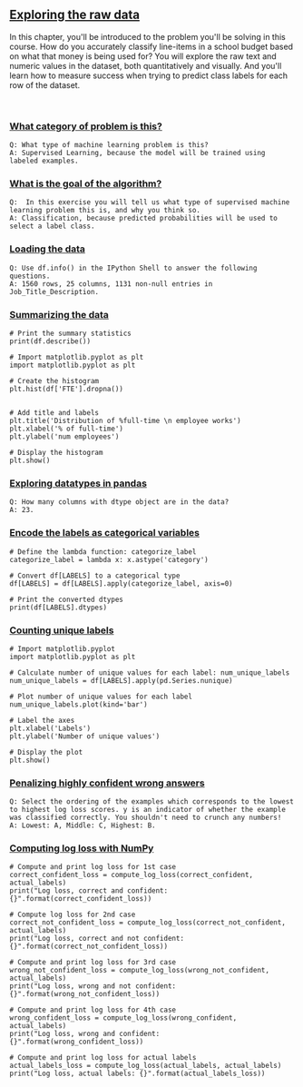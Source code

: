 ## [Exploring the raw data](https://campus.datacamp.com/courses/case-study-school-budgeting-with-machine-learning-in-python/exploring-the-raw-data)

In this chapter, you'll be introduced to the problem you'll be solving in this course. How do you accurately classify line-items in a school budget based on what that money is being used for? You will explore the raw text and numeric values in the dataset, both quantitatively and visually. And you'll learn how to measure success when trying to predict class labels for each row of the dataset.

<br>

### [What category of problem is this?](https://campus.datacamp.com/courses/case-study-school-budgeting-with-machine-learning-in-python/exploring-the-raw-data?ex=2)

```
Q: What type of machine learning problem is this?
A: Supervised Learning, because the model will be trained using labeled examples.
```

### [What is the goal of the algorithm?](https://campus.datacamp.com/courses/case-study-school-budgeting-with-machine-learning-in-python/exploring-the-raw-data?ex=3)

```
Q:  In this exercise you will tell us what type of supervised machine learning problem this is, and why you think so.
A: Classification, because predicted probabilities will be used to select a label class.
```

### [Loading the data](https://campus.datacamp.com/courses/case-study-school-budgeting-with-machine-learning-in-python/exploring-the-raw-data?ex=5)

```
Q: Use df.info() in the IPython Shell to answer the following questions.
A: 1560 rows, 25 columns, 1131 non-null entries in Job_Title_Description.
```

### [Summarizing the data](https://campus.datacamp.com/courses/case-study-school-budgeting-with-machine-learning-in-python/exploring-the-raw-data?ex=6)

```
# Print the summary statistics
print(df.describe())

# Import matplotlib.pyplot as plt
import matplotlib.pyplot as plt

# Create the histogram
plt.hist(df['FTE'].dropna())


# Add title and labels
plt.title('Distribution of %full-time \n employee works')
plt.xlabel('% of full-time')
plt.ylabel('num employees')

# Display the histogram
plt.show()
```

### [Exploring datatypes in pandas](https://campus.datacamp.com/courses/case-study-school-budgeting-with-machine-learning-in-python/exploring-the-raw-data?ex=8)

```
Q: How many columns with dtype object are in the data?
A: 23.
```

### [Encode the labels as categorical variables](https://campus.datacamp.com/courses/case-study-school-budgeting-with-machine-learning-in-python/exploring-the-raw-data?ex=9)

```
# Define the lambda function: categorize_label
categorize_label = lambda x: x.astype('category')

# Convert df[LABELS] to a categorical type
df[LABELS] = df[LABELS].apply(categorize_label, axis=0)

# Print the converted dtypes
print(df[LABELS].dtypes)
```

### [Counting unique labels](https://campus.datacamp.com/courses/case-study-school-budgeting-with-machine-learning-in-python/exploring-the-raw-data?ex=10)

```
# Import matplotlib.pyplot
import matplotlib.pyplot as plt

# Calculate number of unique values for each label: num_unique_labels
num_unique_labels = df[LABELS].apply(pd.Series.nunique)

# Plot number of unique values for each label
num_unique_labels.plot(kind='bar')

# Label the axes
plt.xlabel('Labels')
plt.ylabel('Number of unique values')

# Display the plot
plt.show()
```

### [Penalizing highly confident wrong answers](https://campus.datacamp.com/courses/case-study-school-budgeting-with-machine-learning-in-python/exploring-the-raw-data?ex=12)

```
Q: Select the ordering of the examples which corresponds to the lowest to highest log loss scores. y is an indicator of whether the example was classified correctly. You shouldn't need to crunch any numbers!
A: Lowest: A, Middle: C, Highest: B.
```

### [Computing log loss with NumPy](https://campus.datacamp.com/courses/case-study-school-budgeting-with-machine-learning-in-python/exploring-the-raw-data?ex=13)

```
# Compute and print log loss for 1st case
correct_confident_loss = compute_log_loss(correct_confident, actual_labels)
print("Log loss, correct and confident: {}".format(correct_confident_loss)) 

# Compute log loss for 2nd case
correct_not_confident_loss = compute_log_loss(correct_not_confident, actual_labels)
print("Log loss, correct and not confident: {}".format(correct_not_confident_loss)) 

# Compute and print log loss for 3rd case
wrong_not_confident_loss = compute_log_loss(wrong_not_confident, actual_labels)
print("Log loss, wrong and not confident: {}".format(wrong_not_confident_loss)) 

# Compute and print log loss for 4th case
wrong_confident_loss = compute_log_loss(wrong_confident, actual_labels)
print("Log loss, wrong and confident: {}".format(wrong_confident_loss)) 

# Compute and print log loss for actual labels
actual_labels_loss = compute_log_loss(actual_labels, actual_labels)
print("Log loss, actual labels: {}".format(actual_labels_loss)) 
```